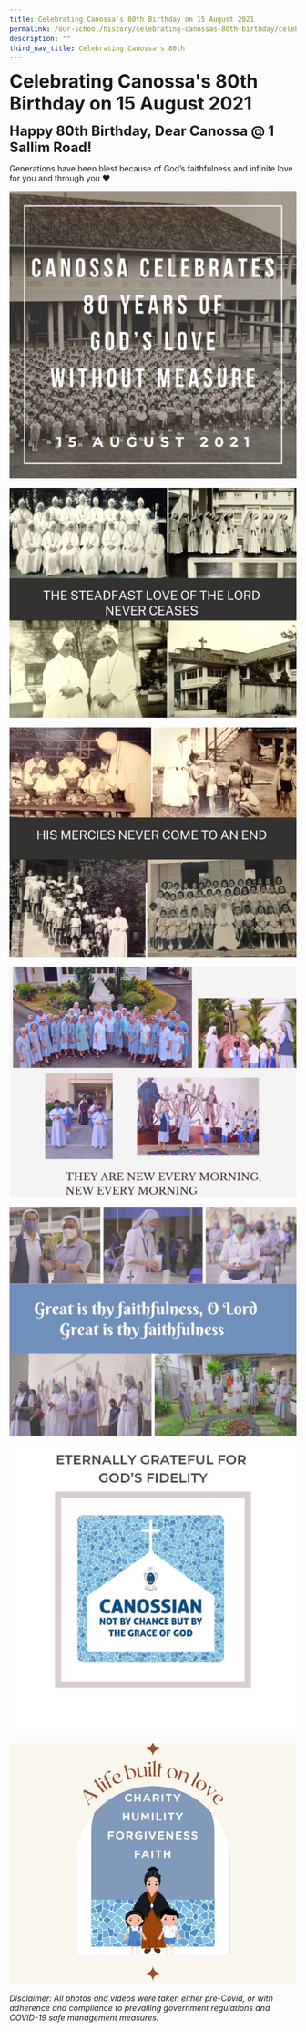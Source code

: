 ```yaml
---
title: Celebrating Canossa's 80th Birthday on 15 August 2021
permalink: /our-school/history/celebrating-canossas-80th-birthday/celebration-15-august-2021/
description: ""
third_nav_title: Celebrating Canossa's 80th
---
```



**<font size=6>Celebrating Canossa's 80th Birthday on 15 August 2021</font>**

**<font size=5>Happy 80th Birthday, Dear Canossa @ 1 Sallim Road!</font>**

Generations have been blest because of God’s faithfulness and infinite love for you and through you ❤️

![](/images/History/80th%20Birthday%20Photo%201.jpeg)

![](/images/History/80th%20Birthday%20Photo%202.jpeg)

![](/images/History/80th%20Birthday%20Photo%203.jpeg)

![](/images/History/80th%20Birthday%20Photo%204.jpeg)

![](/images/History/80th%20Birthday%20Photo%205.jpeg)

![](/images/History/80th%20Birthday%20Photo%206.jpeg)

![](/images/History/80th%20Birthday%20Photo%207.jpeg)


_Disclaimer: All photos and videos were taken either pre-Covid, or with adherence and compliance to prevailing government regulations and COVID-19 safe management measures._